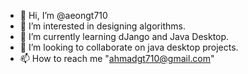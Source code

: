 - 👋 Hi, I’m @aeongt710
- 👀 I’m interested in designing algorithms.
- 🌱 I’m currently learning dJango and Java Desktop.
- 💞️ I’m looking to collaborate on java desktop projects.
- 📫 How to reach me "ahmadgt710@gmail.com"

<!---
aeongt710/aeongt710 is a ✨ special ✨ repository because its `README.md` (this file) appears on your GitHub profile.
You can click the Preview link to take a look at your changes.
--->
